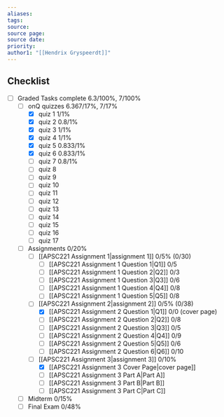 ```yaml
---
aliases: 
tags: 
source: 
source page: 
source date: 
priority: 
author1: "[[Hendrix Gryspeerdt]]"
---
```

## Checklist
- [ ] Graded Tasks complete 6.3/100%, 7/100%
    - [ ] onQ quizzes 6.367/17%, 7/17%
        - [x] quiz 1 1/1%
        - [x] quiz 2 0.8/1%
        - [x] quiz 3 1/1%
        - [x] quiz 4 1/1%
        - [x] quiz 5 0.833/1%
        - [x] quiz 6 0.833/1%
        - [ ] quiz 7 0.8/1%
        - [ ] quiz 8 
        - [ ] quiz 9 
        - [ ] quiz 10 
        - [ ] quiz 11 
        - [ ] quiz 12 
        - [ ] quiz 13 
        - [ ] quiz 14 
        - [ ] quiz 15 
        - [ ] quiz 16 
        - [ ] quiz 17
    - [ ] Assignments 0/20%
        - [ ] [[APSC221 Assignment 1|assignment 1]] 0/5% (0/30)
            - [ ] [[APSC221 Assignment 1 Question 1|Q1]] 0/5
            - [ ] [[APSC221 Assignment 1 Question 2|Q2]] 0/3
            - [ ] [[APSC221 Assignment 1 Question 3|Q3]] 0/6
            - [ ] [[APSC221 Assignment 1 Question 4|Q4]] 0/8
            - [ ] [[APSC221 Assignment 1 Question 5|Q5]] 0/8
        - [ ] [[APSC221 Assignment 2|assignment 2]] 0/5% (0/38)
            - [x] [[APSC221 Assignment 2 Question 1|Q1]] 0/0 (cover page)
            - [ ] [[APSC221 Assignment 2 Question 2|Q2]] 0/8
            - [ ] [[APSC221 Assignment 2 Question 3|Q3]] 0/5
            - [ ] [[APSC221 Assignment 2 Question 4|Q4]] 0/9
            - [ ] [[APSC221 Assignment 2 Question 5|Q5]] 0/6
            - [ ] [[APSC221 Assignment 2 Question 6|Q6]] 0/10
        - [ ] [[APSC221 Assignment 3|assignment 3]] 0/10%
            - [x] [[APSC221 Assignment 3 Cover Page|cover page]]
            - [ ] [[APSC221 Assignment 3 Part A|Part A]]
            - [ ] [[APSC221 Assignment 3 Part B|Part B]]
            - [ ] [[APSC221 Assignment 3 Part C|Part C]]
    - [ ] Midterm 0/15%
    - [ ] Final Exam 0/48%
